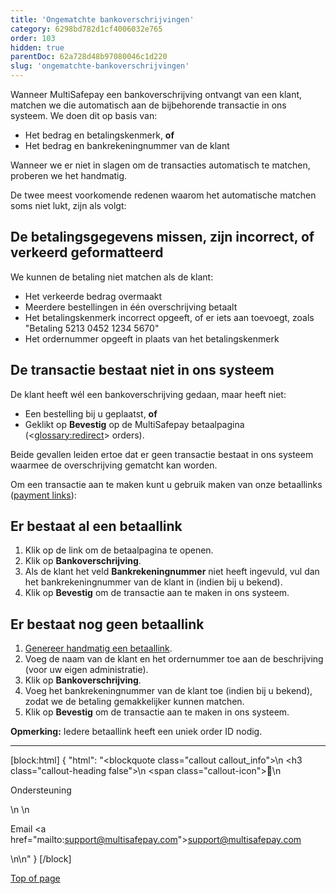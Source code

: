 ```yaml
---
title: 'Ongematchte bankoverschrijvingen'
category: 6298bd782d1cf4006032e765
order: 103
hidden: true
parentDoc: 62a728d48b97080046c1d220
slug: 'ongematchte-bankoverschrijvingen'
---
```


Wanneer MultiSafepay een bankoverschrijving ontvangt van een klant, matchen we die automatisch aan de bijbehorende transactie in ons systeem. We doen dit op basis van:

 - Het bedrag en betalingskenmerk, **of**
 - Het bedrag en bankrekeningnummer van de klant

Wanneer we er niet in slagen om de transacties automatisch te matchen, proberen we het handmatig.

De twee meest voorkomende redenen waarom het automatische matchen soms niet lukt, zijn als volgt:

## De betalingsgegevens missen, zijn incorrect, of verkeerd geformatteerd

We kunnen de betaling niet matchen als de klant:

- Het verkeerde bedrag overmaakt
- Meerdere bestellingen in één overschrijving betaalt
- Het betalingskenmerk incorrect opgeeft, of er iets aan toevoegt, zoals "Betaling 5213 0452 1234 5670"
- Het ordernummer opgeeft in plaats van het betalingskenmerk

## De transactie bestaat niet in ons systeem

De klant heeft wél een bankoverschrijving gedaan, maar heeft niet:
    
- Een bestelling bij u geplaatst, **of**
- Geklikt op **Bevestig** op de MultiSafepay betaalpagina (<<glossary:redirect>> orders). 

Beide gevallen leiden ertoe dat er geen transactie bestaat in ons systeem waarmee de overschrijving gematcht kan worden.

Om een transactie aan te maken kunt u gebruik maken van onze betaallinks ([payment links](/docs/payment-links/)):

## Er bestaat al een betaallink

1. Klik op de link om de betaalpagina te openen. 
2. Klik op **Bankoverschrijving**.
3. Als de klant het veld **Bankrekeningnummer** niet heeft ingevuld, vul dan het bankrekeningnummer van de klant in (indien bij u bekend).
4. Klik op **Bevestig** om de transactie aan te maken in ons systeem.

## Er bestaat nog geen betaallink

1. [Genereer handmatig een betaallink](/docs/payment-links/). 
2. Voeg de naam van de klant en het ordernummer toe aan de beschrijving (voor uw eigen administratie). 
3. Klik op **Bankoverschrijving**.
4. Voeg het bankrekeningnummer van de klant toe (indien bij u bekend), zodat we de betaling gemakkelijker kunnen matchen.
5. Klik op **Bevestig** om de transactie aan te maken in ons systeem.

**Opmerking:** Iedere betaallink heeft een uniek order ID nodig.
<br>

---

[block:html]
{
  "html": "<blockquote class=\"callout callout_info\">\n    <h3 class=\"callout-heading false\">\n        <span class=\"callout-icon\">💬</span>\n        <p>Ondersteuning</p>\n    </h3>\n    <p>Email <a href=\"mailto:support@multisafepay.com\">support@multisafepay.com</a></p>\n</blockquote>\n"
}
[/block]

[Top of page](#)

